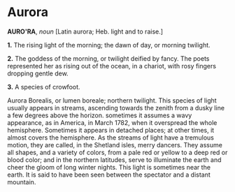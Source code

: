 # Aurora

**AURO'RA**, _noun_ \[Latin aurora; Heb. light and to raise.\]

**1.** The rising light of the morning; the dawn of day, or morning twilight.

**2.** The goddess of the morning, or twilight deified by fancy. The poets represented her as rising out of the ocean, in a chariot, with rosy fingers dropping gentle dew.

**3.** A species of crowfoot.

Aurora Borealis, or lumen boreale; northern twilight. This species of light usually appears in streams, ascending towards the zenith from a dusky line a few degrees above the horizon. sometimes it assumes a wavy appearance, as in America, in March 1782, when it overspread the whole hemisphere. Sometimes it appears in detached places; at other times, it almost covers the hemisphere. As the streams of light have a tremulous motion, they are called, in the Shetland isles, merry dancers. They assume all shapes, and a variety of colors, from a pale red or yellow to a deep red or blood color; and in the northern latitudes, serve to illuminate the earth and cheer the gloom of long winter nights. This light is sometimes near the earth. It is said to have been seen between the spectator and a distant mountain.